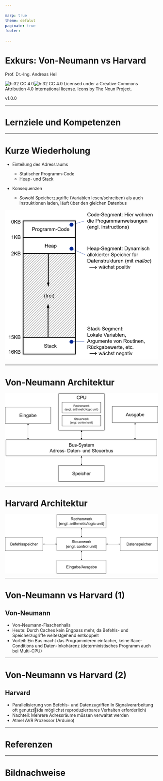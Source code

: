 ```yaml
---

marp: true
theme: defalut
paginate: true
footer: 

---
```

<style>
img[alt~="center"] {
  display: block;
  margin: 0 auto;
}
</style>
# Exkurs: Von-Neumann vs Harvard 
Prof. Dr.-Ing. Andreas Heil

![h:32 CC 4.0](../img/cc.svg)![h:32 CC 4.0](../img/by.svg) Licensed under a Creative Commons Attribution 4.0 International license. Icons by The Noun Project.

v1.0.0

---

# Lernziele und Kompetenzen

---

# Kurze Wiederholung

* Einteilung des Adressraums 
  * Statischer Programm-Code
  * Heap- und Stack

* Konsequenzen
  * Sowohl Speicherzugriffe (Variablen lesen/schreiben) als auch Instruktionen laden, läuft über den gleichen Datenbus

![bg right w:480](../img/os.09.memory.de.png)

---

# Von-Neumann Architektur

![center w:900](../img/os.09.vonneumann.de.png)

---

# Harvard Architektur

![center w:1000](../img/os.09.harvard.de.png)

---

# Von-Neumann vs Harvard (1)
## Von-Neumann

* Von-Neumann-Flaschenhalls
* Heute: Durch Caches kein Engpass mehr, da Befehls- und Speicherzugriffe weitestgehend entkoppelt
* Vorteil: Ein Bus macht das Programmieren einfacher, keine Race-Conditions und Daten-Inkohärenz  (deterministisches Programm auch bei Multi-CPU)

---


# Von-Neumann vs Harvard (2)
## Harvard

* Parallelisierung von Befehls- und Datenzugriffen 
In Signalverarbeitung oft genutzt(da möglichst reproduzierbares Verhalten erforderlich)
* Nachteil: Mehrere Adressräume müssen verwaltet werden
* Atmel AVR Prozessor (Arduino)



---

# Referenzen 

---

# Bildnachweise

